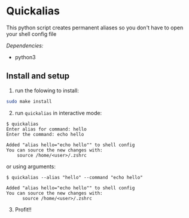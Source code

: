 # Quickalias

This python script creates permanent aliases so you don't have to open your shell config file

*Dependencies:*

* python3

## Install and setup

1. run the folowing to install:

```bash
sudo make install
```

2. run `quickalias` in interactive mode:

  ```shell
  $ quickalias
  Enter alias for command: hello
  Enter the command: echo hello

  Added "alias hello="echo hello"" to shell config
You can source the new changes with:
      source /home/<user>/.zshrc
  ```

or using arguments:

  ```shell
  $ quickalias --alias "hello" --command "echo hello"

Added "alias hello="echo hello"" to shell config
You can source the new changes with:
        source /home/<user>/.zshrc
  ```

3. Profit!!
